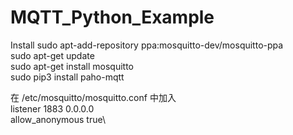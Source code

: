 # MQTT_Python_Example

Install 
sudo apt-add-repository ppa:mosquitto-dev/mosquitto-ppa\
sudo apt-get update\
sudo apt-get install mosquitto\
sudo pip3 install paho-mqtt

在 /etc/mosquitto/mosquitto.conf 中加入\
listener 1883 0.0.0.0\
allow_anonymous true\

